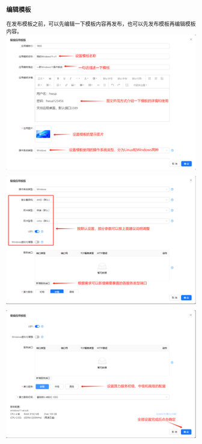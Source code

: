 ### 编辑模板
在发布模板之前，可以先编辑一下模板内容再发布，也可以先发布模板再编辑模板内容。
![alt text](./mytemplate02.png)

![alt text](./mytemplate03.png)

![alt text](./mytemplate04.png)